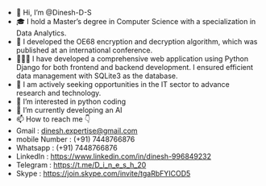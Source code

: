 - 👋 Hi, I’m @Dinesh-D-S
- 🎓 I hold a Master’s degree in Computer Science with a specialization in Data Analytics.
- 📃  I developed the OE68 encryption and decryption algorithm, which was published at an international conference.
- 👨🏻‍💻  I have developed a comprehensive web application using Python Django for both frontend and backend development. I ensured efficient data management with SQLite3 as the database.
- 💼 I am actively seeking opportunities in the IT sector to advance research and technology.
- 👀 I’m interested in python coding
- 🌱 I’m currently developing an AI
- 📫 How to reach me 👇
- Gmail : dinesh.expertise@gmail.com
- mobile Number : (+91) 7448766876
- Whatsapp : (+91) 7448766876
- LinkedIn : https://www.linkedin.com/in/dinesh-996849232
- Telegram : https://t.me/D_i_n_e_s_h_20
- Skype : https://join.skype.com/invite/tgaRbFYICOD5
